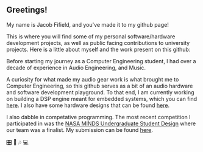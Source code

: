 ## Greetings!  
My name is Jacob Fifield, and you've made it to my github page!

This is where you will find some of my personal software/hardware development projects, as well as public facing contributions to university projects. Here is a little about myself and the work present on this github:

Before starting my journey as a Computer Engineering student, I had over a decade of experience in Audio Engineering, and Music.

A curiosity for what made my audio gear work is what brought me to Computer Engineering, so this github serves as a bit of an audio hardware and software development playground. To that end, I am currently working on building a DSP engine meant for embedded systems, which you can find [here](https://github.com/Fife/Fife-DSP). I also have some hardware designs that can be found [here](https://github.com/Fife/Hardware-Projects).

I also dabble in competative programming. The most recent competition I participated in was the [NASA MINDS Undergraduate Student Design](https://www.nasa.gov/stem/murep/projects/nasa-minds.html) where our team was a finalist. My submission can be found [here](https://github.com/Fife/MSU-Robotics-Club). 

:control_knobs: :guitar: 🎶 💻 
